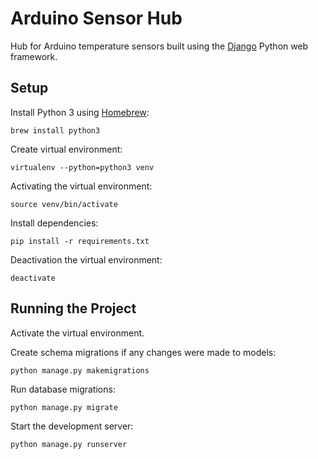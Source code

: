 # Arduino Sensor Hub

Hub for Arduino temperature sensors built using the [Django](https://www.djangoproject.com) Python web framework.


## Setup

Install Python 3 using [Homebrew](http://brew.sh):

    brew install python3

Create virtual environment:

    virtualenv --python=python3 venv

Activating the virtual environment:

    source venv/bin/activate

Install dependencies:

    pip install -r requirements.txt

Deactivation the virtual environment:

    deactivate


## Running the Project

Activate the virtual environment.

Create schema migrations if any changes were made to models:

    python manage.py makemigrations

Run database migrations:

    python manage.py migrate

Start the development server:

    python manage.py runserver
